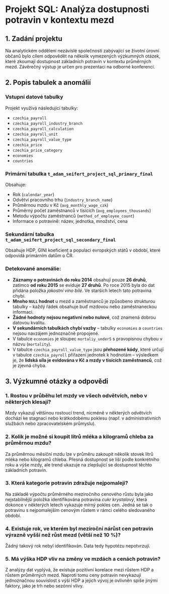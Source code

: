 # Projekt SQL: Analýza dostupnosti potravin v kontextu mezd

## 1. Zadání projektu

Na analytickém oddělení nezávislé společnosti zabývající se životní úrovní občanů bylo cílem odpovědět na několik vymezených výzkumných otázek, které zkoumají dostupnost základních potravin v kontextu průměrných mezd. Závěrečný výstup je určen pro prezentaci na odborné konferenci.

## 2. Popis tabulek a anomálií

### Vstupní datové tabulky

Projekt využívá následující tabulky:

* `czechia_payroll`
* `czechia_payroll_industry_branch`
* `czechia_payroll_calculation`
* `czechia_payroll_unit`
* `czechia_payroll_value_type`
* `czechia_price`
* `czechia_price_category`
* `economies`
* `countries`

### Primární tabulka `t_adam_seifert_project_sql_primary_final`

Obsahuje:

* Rok (`calendar_year`)
* Odvětví pracovního trhu (`industry_branch_name`)
* Průměrnou mzdu v Kč (`avg_monthly_wage_czk`)
* Průměrný počet zaměstnanců v tisících (`avg_employees_thousands`)
* Metodu výpočtu zaměstnanců (`method_of_employee_count`)
* Informace o potravině: název, jednotka, množství, cena

### Sekundární tabulka `t_adam_seifert_project_sql_secondary_final`

Obsahuje HDP, GINI koeficient a populaci evropských států v období, které odpovídá primárním datům o ČR.

### Detekované anomálie:

* **Záznamy o potravinách do roku 2014** obsahují pouze **26 druhů**, zatímco **od roku 2015** se eviduje **27 druhů**. Po roce 2015 byla do dat přidána položka *jakostní víno bílé*. Ve starších letech tato potravina chybí.
* **Mnoho `NULL` hodnot** u mezd a zaměstnanců je způsobeno strukturou tabulky – každý řádek obsahuje buď mzdovou nebo zaměstnaneckou informaci.
* **Žádné hodnoty nejsou negativní nebo nulové**, což znamená dobrou datovou kvalitu.
* **V sekundárních tabulkách chybí vazby** – tabulky `economies` a `countries` nejsou navzájem jednoznačně propojené.
* V tabulce `economies` je sloupec `mortaliy_under5` s pravopisnou chybou v názvu (`mortality`).
* V tabulce `czechia_payroll_value_type` jsou **přehozené kódy**, které určují v tabulce `czechia_payroll` přiřazení jednotek k hodnotám – výsledkem je, že **lidská síla je evidována v Kč a mzdy v tisících zaměstnanců**, což je zjevná chyba.

## 3. Výzkumné otázky a odpovědi

### 1. Rostou v průběhu let mzdy ve všech odvětvích, nebo v některých klesají?

Mzdy vykazují většinou rostoucí trend, nicméně v některých odvětvích dochází ke stagnaci nebo krátkodobému poklesu (např. v administrativních službách nebo zpracovatelském průmyslu).

### 2. Kolik je možné si koupit litrů mléka a kilogramů chleba za průměrnou mzdu?

Za průměrnou měsíční mzdu lze v průměru zakoupit několik stovek litrů mléka nebo kilogramů chleba. Přesná dostupnost se liší podle konkrétního roku a výše mzdy, ale trend ukazuje na zlepšující se dostupnost těchto základních potravin.

### 3. Která kategorie potravin zdražuje nejpomaleji?

Na základě výpočtu průměrného meziročního cenového růstu byla jako nejstabilnější položka identifikována potravina *cukr krystalový*, která dokonce v některých letech vykazuje mírný pokles cen. Jedná se tak o potravinu s nejpomalejším cenovým růstem v rámci celého sledovaného období.

### 4. Existuje rok, ve kterém byl meziroční nárůst cen potravin výrazně vyšší než růst mezd (větší než 10 %)?

Žádný takový rok nebyl identifikován. Data tedy hypotézu nepotvrzují.

### 5. Má výška HDP vliv na změny ve mzdách a cenách potravin?

Z analýzy dat vyplývá, že existuje pozitivní korelace mezi růstem HDP a růstem průměrných mezd. Naproti tomu ceny potravin nevykazují jednoznačnou souvislost s výší HDP a jejich vývoj je ovlivněn spíše jinými faktory, jako je trh nebo sezónní vlivy.
